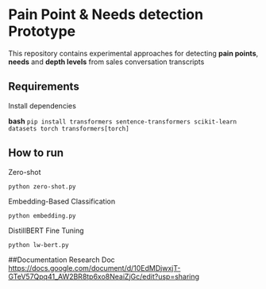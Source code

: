 # Pain Point & Needs detection Prototype

This repository contains experimental approaches for detecting **pain points**, **needs** and **depth levels** from sales conversation transcripts

## Requirements

Install dependencies

**bash**
`pip install transformers sentence-transformers scikit-learn datasets torch transformers[torch]`


## How to run

Zero-shot

`python zero-shot.py`

Embedding-Based Classification

`python embedding.py`

DistillBERT Fine Tuning

`python lw-bert.py`

##Documentation
Research Doc https://docs.google.com/document/d/10EdMDjwxjT-GTeV57Qpq41_AW2BR8tp6xo8NeaiZjGc/edit?usp=sharing
